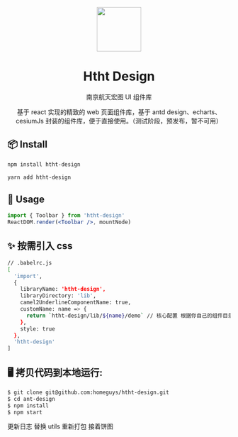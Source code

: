 <p align="center">
  <a href="/">
    <img width="100" src="https://en.gravatar.com/userimage/178402859/af5b0008ab31001d58f0ca0a54835038.jpg">
  </a>
</p>

<h1 align="center">Htht Design</h1>

<div align="center">

南京航天宏图 UI 组件库

基于 react 实现的精致的 web 页面组件库，基于 antd design、echarts、cesiumJs 封装的组件库，便于直接使用。（测试阶段，预发布，暂不可用）

</div>

## 📦 Install

```bash
npm install htht-design
```

```bash
yarn add htht-design
```

## 🔨 Usage

```jsx
import { Toolbar } from 'htht-design'
ReactDOM.render(<Toolbar />, mountNode)
```

## ✨ 按需引入 css

```bash
// .babelrc.js
[
  'import',
  {
    libraryName: 'htht-design',
    libraryDirectory: 'lib',
    camel2UnderlineComponentName: true,
    customName: name => {
      return `htht-design/lib/${name}/demo` // 核心配置 根据你自己的组件目录配置
    },
    style: true
  },
  'htht-design'
]
```

## 🖥 拷贝代码到本地运行:

```bash
$ git clone git@github.com:homeguys/htht-design.git
$ cd ant-design
$ npm install
$ npm start
```

更新日志
替换 utils 重新打包
接着饼图
